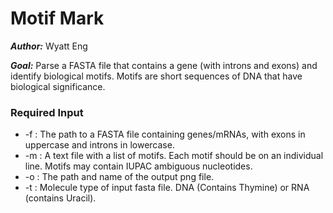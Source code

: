 # Motif Mark

***Author:*** Wyatt Eng

***Goal:*** Parse a FASTA file that contains a gene (with introns and exons) and identify biological motifs. Motifs are short sequences of DNA that have biological significance.

### Required Input
- -f : The path to a FASTA file containing genes/mRNAs, with exons in uppercase and introns in lowercase.
- -m : A text file with a list of motifs. Each motif should be on an individual line. Motifs may contain IUPAC ambiguous nucleotides.
- -o : The path and name of the output png file.
- -t : Molecule type of input fasta file. DNA (Contains Thymine) or RNA (contains Uracil).
